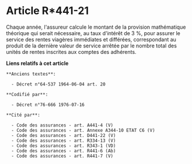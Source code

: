# Article R*441-21

Chaque année, l'assureur calcule le montant de la provision mathématique théorique qui serait nécessaire, au taux d'intérêt
de 3 %, pour assurer le service des rentes viagères immédiates et différées, correspondant au produit de la dernière valeur
de service arrêtée par le nombre total des unités de rentes inscrites aux comptes des adhérents.

**Liens relatifs à cet article**

	**Anciens textes**:

	  - Décret n°64-537 1964-06-04 art. 20

	**Codifié par**:

	  - Décret n°76-666 1976-07-16

	**Cité par**:

	  - Code des assurances - art. A441-4 (V)
	  - Code des assurances - art. Annexe A344-10 ETAT C6 (V)
	  - Code des assurances - art. D441-22 (V)
	  - Code des assurances - art. R334-13 (V)
	  - Code des assurances - art. R343-1 (VD)
	  - Code des assurances - art. R441-6 (Ab)
	  - Code des assurances - art. R441-7 (V)
